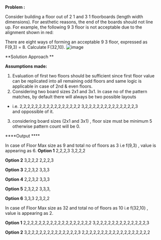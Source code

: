 **Problem :**

Consider building a floor out of 2 1 and 3 1 floorboards (length  width dimensions).  For aesthetic reasons, the end of the boards should not line up.
For example, the following 9 3 floor is not acceptable due to the alignment shown in red:
 
There are eight ways of forming an acceptable 9 3 floor, expressed as F(9,3) = 8.
Calculate F(32,10).
![image](https://user-images.githubusercontent.com/68649744/174351826-3c7049a7-2e8a-4921-9b9d-15696b05b23f.png)


**Solution Approach **

**Assumptions made:**
 1) Evaluation of first two floors should be sufficient since first floor value 
    can be replicated into all remaining odd floors and same logic is applicable in case of 2nd & even floors.  
 2) Considering two board sizes 2x1 and 3x1. In case no of the pattern matches, by default there will always be two possible layouts
 * i.e. 2,2,2,2,2,2,2,2,2,2,2,2,2,2,2,2
        3,2,2,2,2,2,2,2,2,2,2,2,2,2,3       
    and oppossible of it.
 3) considering board sizes (2x1 and 3x1) , floor size must be minimum 5 otherwise pattern count will be 0.
 
 ****Output ****
  
 In case of Floor Max size as 9 and total no of floors as 3 i.e f(9,3) , value is appearing as 6.
  **Option 1**
 2,2,2,3
 3,2,2,2
 
 **Option 2**
 3,2,2,2
 2,2,2,3
 
 **Option 3**
 2,2,3,2
 3,3,3
  
 **Option 4**
 2,2,3,2
 3,3,3
 
 **Option 5**
 2,3,2,2
 3,3,3,
 
 **Option 6**
 3,3,3
 2,3,2,2
 
 
 In case of Floor Max size as 32 and total no of floors as 10 i.e f(32,10) , value is appearing as 2.
 
 **Option 1**
 2,2,2,2,2,2,2,2,2,2,2,2,2,2,2,2,2,2
 3,2,2,2,2,2,2,2,2,2,2,2,2,2,3
 
 **Option 2**
 3,2,2,2,2,2,2,2,2,2,2,2,2,2,3
 2,2,2,2,2,2,2,2,2,2,2,2,2,2,2,2,2,2

